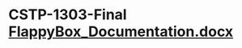 # CSTP-1303-Final [FlappyBox_Documentation.docx](https://github.com/user-attachments/files/16447150/FlappyBox_Documentation.docx)
